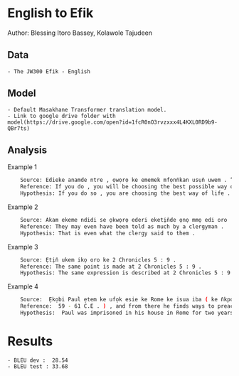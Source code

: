 # English to Efik

Author: Blessing Itoro Bassey, Kolawole Tajudeen

## Data

	- The JW300 Efik - English

## Model

	- Default Masakhane Transformer translation model.
	- Link to google drive folder with model(https://drive.google.com/open?id=1fcR0nO3rvzxxx4L4KXL0RD9b9-QBr7ts)

## Analysis

Example 1
```sh
	Source: Edieke anamde ntre , ọwọrọ ke ememek mfọnn̄kan usụn̄ uwem . ”
 	Reference: If you do , you will be choosing the best possible way of life . ’
 	Hypothesis: If you do so , you are choosing the best way of life . ’
```

Example 2
```sh
	Source: Akam ekeme ndidi se ọkwọrọ ederi eketịn̄de ọnọ mmọ edi oro .
 	Reference: They may even have been told as much by a clergyman .
 	Hypothesis: That is even what the clergy said to them .
```

Example 3
```sh
	Source: Ẹtịn̄ ukem ikọ oro ke 2 Chronicles 5 : 9 .
 	Reference: The same point is made at 2 Chronicles 5 : 9 .
 	Hypothesis: The same expression is described at 2 Chronicles 5 : 9 .
```

Example 4
```sh
	Source:  Ẹkọbi Paul ẹtem ke ufọk esie ke Rome ke isua iba ( ke n̄kpọ nte isua 59 esịm 61 E.N . ) , ndien enye oyom usụn̄ do ọkwọrọ Obio Ubọn̄ onyụn̄ ekpep mbon en̄wen “ mme n̄kpọ emi ẹban̄ade Ọbọn̄ Jesus Christ . ” — Utom 28 : 30 , 31 .
 	Reference:  59 - 61 C.E . ) , and from there he finds ways to preach about the Kingdom and teach “ the things concerning the Lord Jesus Christ . ” ​ — Acts 28 : 30 , 31 . Christ . ” — Utom 28 : 30 , 31 .
 	Hypothesis:  Paul was imprisoned in his house in Rome for two years ( about 59 to 61 C.E . ) , and he wants to preach the Kingdom and teach others “ the things about the Lord Jesus Christ . ” ​ — Acts 28 : 30 , 31 .
```

# Results
	- BLEU dev :  28.54 
	- BLEU test : 33.68
